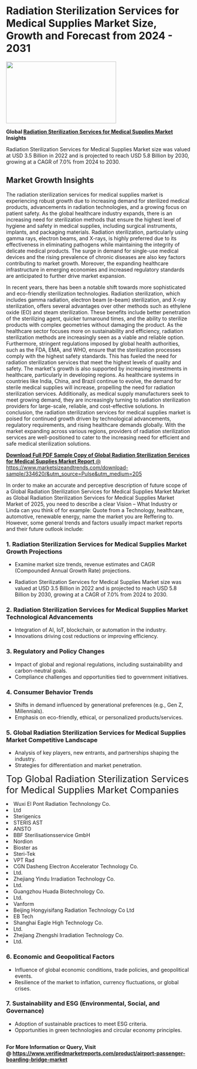 <H1>Radiation Sterilization Services for Medical Supplies Market Size, Growth and Forecast from 2024 - 2031</H1><img class="aligncenter size-medium wp-image-584254" src="https://thirdeyenews.in/wp-content/uploads/2024/09/Global-Market-Research-300x168.jpeg" alt="" width="300" height="168" /><p><strong>Global&nbsp;<a href="https://www.marketsizeandtrends.com/download-sample/334620/&amp;utm_source=Pulse&amp;utm_medium=205">Radiation Sterilization Services for Medical Supplies Market</a> Insights</strong></p><p>Radiation Sterilization Services for Medical Supplies Market size was valued at USD 3.5 Billion in 2022 and is projected to reach USD 5.8 Billion by 2030, growing at a CAGR of 7.0% from 2024 to 2030.</p><p><h2>Market Growth Insights</h2> <p>The radiation sterilization services for medical supplies market is experiencing robust growth due to increasing demand for sterilized medical products, advancements in radiation technologies, and a growing focus on patient safety. As the global healthcare industry expands, there is an increasing need for sterilization methods that ensure the highest level of hygiene and safety in medical supplies, including surgical instruments, implants, and packaging materials. Radiation sterilization, particularly using gamma rays, electron beams, and X-rays, is highly preferred due to its effectiveness in eliminating pathogens while maintaining the integrity of delicate medical products. The surge in demand for single-use medical devices and the rising prevalence of chronic diseases are also key factors contributing to market growth. Moreover, the expanding healthcare infrastructure in emerging economies and increased regulatory standards are anticipated to further drive market expansion. <a href="download-sample-link"></a></p> <p>In recent years, there has been a notable shift towards more sophisticated and eco-friendly sterilization technologies. Radiation sterilization, which includes gamma radiation, electron beam (e-beam) sterilization, and X-ray sterilization, offers several advantages over other methods such as ethylene oxide (EO) and steam sterilization. These benefits include better penetration of the sterilizing agent, quicker turnaround times, and the ability to sterilize products with complex geometries without damaging the product. As the healthcare sector focuses more on sustainability and efficiency, radiation sterilization methods are increasingly seen as a viable and reliable option. Furthermore, stringent regulations imposed by global health authorities, such as the FDA, EMA, and WHO, ensure that the sterilization processes comply with the highest safety standards. This has fueled the need for radiation sterilization services that meet the highest levels of quality and safety. The market's growth is also supported by increasing investments in healthcare, particularly in developing regions. As healthcare systems in countries like India, China, and Brazil continue to evolve, the demand for sterile medical supplies will increase, propelling the need for radiation sterilization services. Additionally, as medical supply manufacturers seek to meet growing demand, they are increasingly turning to radiation sterilization providers for large-scale, reliable, and cost-effective solutions. In conclusion, the radiation sterilization services for medical supplies market is poised for continued growth driven by technological advancements, regulatory requirements, and rising healthcare demands globally. With the market expanding across various regions, providers of radiation sterilization services are well-positioned to cater to the increasing need for efficient and safe medical sterilization solutions. <a href="get-more-link"></p><p><span class=""><strong>Download Full PDF Sample Copy of Global Radiation Sterilization Services for Medical Supplies Market Report</strong> @ <a href="https://www.marketsizeandtrends.com/download-sample/334620/&amp;utm_source=Pulse&amp;utm_medium=205" target="_blank">https://www.marketsizeandtrends.com/download-sample/334620/&amp;utm_source=Pulse&amp;utm_medium=205</a></span></p><p>In order to make an accurate and perceptive description of future scope of a Global&nbsp;Radiation Sterilization Services for Medical Supplies Market Market as Global&nbsp;Radiation Sterilization Services for Medical Supplies Market Market of 2025, you need to describe a clear Vision &ndash; What Industry or Linda can you think of for example: Quote from a Technology, healthcare, automotive, renewable energy, name the market you are Reffering to. However, some general trends and factors usually impact market reports and their future outlook include:</p><h3>1.&nbsp;<strong>Radiation Sterilization Services for Medical Supplies Market Growth Projections</strong></h3><ul><li>Examine market size trends, revenue estimates and CAGR (Compounded Annual Growth Rate) projections.</li><li><p>Radiation Sterilization Services for Medical Supplies Market size was valued at USD 3.5 Billion in 2022 and is projected to reach USD 5.8 Billion by 2030, growing at a CAGR of 7.0% from 2024 to 2030.</p></li></ul><h3>2.&nbsp;<strong>Radiation Sterilization Services for Medical Supplies Market Technological Advancements</strong></h3><ul><li>Integration of AI, IoT, blockchain, or automation in the industry.</li><li>Innovations driving cost reductions or improving efficiency.</li></ul><h3>3.&nbsp;<strong>Regulatory and Policy Changes</strong></h3><ul><li>Impact of global and regional regulations, including sustainability and carbon-neutral goals.</li><li>Compliance challenges and opportunities tied to government initiatives.</li></ul><h3>4.&nbsp;<strong>Consumer Behavior Trends</strong></h3><ul><li>Shifts in demand influenced by generational preferences (e.g., Gen Z, Millennials).</li><li>Emphasis on eco-friendly, ethical, or personalized products/services.</li></ul><h3>5.&nbsp;<strong>Global Radiation Sterilization Services for Medical Supplies Market Competitive Landscape</strong></h3><ul><li>Analysis of key players, new entrants, and partnerships shaping the industry.</li><li>Strategies for differentiation and market penetration.</li></ul><p data-pm-slice="1 1 []"><span style="color: inherit; font-family: inherit; font-size: 25px;">Top Global Radiation Sterilization Services for Medical Supplies Market Companies</span></p><div class="" data-test-id=""><p><li>Wuxi El Pont Radiation Technolongy Co.</li><li> Ltd</li><li> Sterigenics</li><li> STERIS AST</li><li> ANSTO</li><li> BBF Sterilisationsservice GmbH</li><li> Nordion</li><li> Bioster as</li><li> Steri-Tek</li><li> VPT Rad</li><li> CGN Dasheng Electron Accelerator Technology Co.</li><li> Ltd.</li><li> Zhejiang Yindu Irradiation Technology Co.</li><li> Ltd.</li><li> Guangzhou Huada Biotechnology Co.</li><li>Ltd.</li><li> Vanform</li><li> Beijing Hongyisifang Radiation Technology Co Ltd</li><li> EB Tech</li><li> Shanghai Eagle High Technology Co.</li><li> Ltd.</li><li> Zhejiang Zhengshi Irradiation Technology Co.</li><li> Ltd.</li></p></div><h3>6.&nbsp;<strong>Economic and Geopolitical Factors</strong></h3><ul><li>Influence of global economic conditions, trade policies, and geopolitical events.</li><li>Resilience of the market to inflation, currency fluctuations, or global crises.</li></ul><h3>7.&nbsp;<strong>Sustainability and ESG (Environmental, Social, and Governance)</strong></h3><ul><li>Adoption of sustainable practices to meet ESG criteria.</li><li>Opportunities in green technologies and circular economy principles.</li></ul><h2><strong style="font-size: 14px;">For More Information or Query, Visit @&nbsp;</strong><a style="background-color: #ffffff; font-size: 14px;" href="https://www.marketsizeandtrends.com/report/radiation-sterilization-services-for-medical-supplies-market/" target="_blank">https://www.verifiedmarketreports.com/product/airport-passenger-boarding-bridge-market</a></h2>
